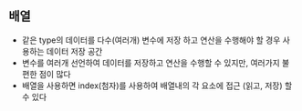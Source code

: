 ## 배열
* 같은 type의 데이터를 다수(여러개) 변수에 저장 하고 연산을 수행해야 할 경우 사용하는 데이터 저장 공간
* 변수를 여러개 선언하여 데이터를 저장하고 연산을 수행할 수 있지만, 여러가지 불편한 점이 많다
* 배열을 사용하면 index(첨자)를 사용하여 배열내의 각 요소에 접근 (읽고, 저장) 할수 있다
